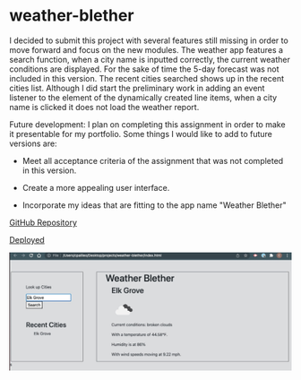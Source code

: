 # weather-blether

I decided to submit this project with several features still missing in order to move forward and focus on the new modules. The weather app features a search function, when a city name is inputted correctly, the current weather conditions are displayed. For the sake of time the 5-day forecast was not included in this version. The recent cities searched shows up in the recent cities list. Although I did start the preliminary work in adding an event listener to the element of the dynamically created line items, when a city name is clicked it does not load the weather report.

Future development:
I plan on completing this assignment in order to make it presentable for my portfolio. Some things I would like to add to future versions are:

- Meet all acceptance criteria of the assignment that was not completed in this version.

- Create a more appealing user interface.
- Incorporate my ideas that are fitting to the app name "Weather Blether"

[GitHub Repository](https://github.com/cpalileo/weather-blether)

[Deployed](https://cpalileo.github.io/weather-blether/)

![Screen shot](https://github.com/cpalileo/weather-blether/blob/main/assets/images/screenshot.jpg?raw=true)
